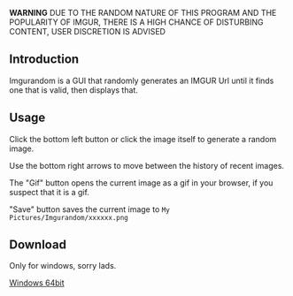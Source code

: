 ﻿**WARNING** DUE TO THE RANDOM NATURE OF THIS PROGRAM AND THE POPULARITY OF IMGUR, THERE IS A HIGH CHANCE OF DISTURBING CONTENT, USER DISCRETION IS ADVISED

## Introduction

Imgurandom is a GUI that randomly generates an IMGUR Url until
it finds one that is valid, then displays that.

## Usage

Click the bottom left button or click the image itself to generate
a random image.

Use the bottom right arrows to move between the history of recent images.

The "Gif" button opens the current image as a gif in your browser, if you suspect
that it is a gif.

"Save" button saves the current image to `My Pictures/Imgurandom/xxxxxx.png`

## Download

Only for windows, sorry lads.

[Windows 64bit](https://raw.githubusercontent.com/JonSnowbd/Imgurandom/master/Build/Imgurandom.exe)
